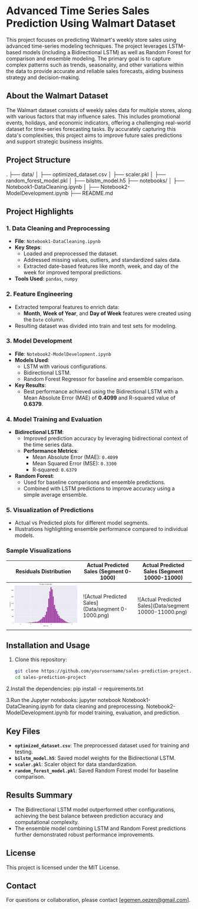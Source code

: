 # Advanced Time Series Sales Prediction Using Walmart Dataset

This project focuses on predicting Walmart's weekly store sales using advanced time-series modeling techniques. The project leverages LSTM-based models (including a Bidirectional LSTM) as well as Random Forest for comparison and ensemble modeling. The primary goal is to capture complex patterns such as trends, seasonality, and other variations within the data to provide accurate and reliable sales forecasts, aiding business strategy and decision-making.

## About the Walmart Dataset

The Walmart dataset consists of weekly sales data for multiple stores, along with various factors that may influence sales. This includes promotional events, holidays, and economic indicators, offering a challenging real-world dataset for time-series forecasting tasks. By accurately capturing this data's complexities, this project aims to improve future sales predictions and support strategic business insights.


## Project Structure

. ├── data/ │ ├── optimized_dataset.csv │ ├── scaler.pkl │ ├── random_forest_model.pkl │ ├── bilstm_model.h5 ├── notebooks/ │ ├── Notebook1-DataCleaning.ipynb │ ├── Notebook2-ModelDevelopment.ipynb ├── README.md


## Project Highlights

### 1. Data Cleaning and Preprocessing
- **File**: `Notebook1-DataCleaning.ipynb`
- **Key Steps**:
  - Loaded and preprocessed the dataset.
  - Addressed missing values, outliers, and standardized sales data.
  - Extracted date-based features like month, week, and day of the week for improved temporal predictions.
- **Tools Used**: `pandas`, `numpy`

### 2. Feature Engineering
- Extracted temporal features to enrich data:
  - **Month**, **Week of Year**, and **Day of Week** features were created using the `Date` column.
- Resulting dataset was divided into train and test sets for modeling.

### 3. Model Development
- **File**: `Notebook2-ModelDevelopment.ipynb`
- **Models Used**:
  - LSTM with various configurations.
  - Bidirectional LSTM.
  - Random Forest Regressor for baseline and ensemble comparison.
- **Key Results**:
  - Best performance achieved using the Bidirectional LSTM with a Mean Absolute Error (MAE) of **0.4099** and R-squared value of **0.6379**.

### 4. Model Training and Evaluation
- **Bidirectional LSTM**:
  - Improved prediction accuracy by leveraging bidirectional context of the time series data.
  - **Performance Metrics**:
    - Mean Absolute Error (MAE): `0.4099`
    - Mean Squared Error (MSE): `0.3300`
    - R-squared: `0.6379`
- **Random Forest**:
  - Used for baseline comparisons and ensemble predictions.
  - Combined with LSTM predictions to improve accuracy using a simple average ensemble.

### 5. Visualization of Predictions
- Actual vs Predicted plots for different model segments.
- Illustrations highlighting ensemble performance compared to individual models.

### Sample Visualizations

| Residuals Distribution | Actual Predicted Sales (Segment 0-1000) | Actual Predicted Sales (Segment 10000-11000) |
| --- | --- | --- |
| ![Residuals Distributionl LSTM](Data/residuals.png) | ![Actual Predicted Sales](Data/segment 0-1000.png) | ![Actual Predicted Sales](Data/segment 10000-11000.png) |

## Installation and Usage

1. Clone this repository:
   ```bash
   git clone https://github.com/yourusername/sales-prediction-project.git
   cd sales-prediction-project
   
2.Install the dependencies:
  pip install -r requirements.txt

3.Run the Jupyter notebooks:
  jupyter notebook
  Notebook1-DataCleaning.ipynb for data cleaning and preprocessing.
  Notebook2-ModelDevelopment.ipynb for model training, evaluation, and prediction.

## Key Files

- **`optimized_dataset.csv`**: The preprocessed dataset used for training and testing.
- **`bilstm_model.h5`**: Saved model weights for the Bidirectional LSTM.
- **`scaler.pkl`**: Scaler object for data standardization.
- **`random_forest_model.pkl`**: Saved Random Forest model for baseline comparison.

## Results Summary

- The Bidirectional LSTM model outperformed other configurations, achieving the best balance between prediction accuracy and computational complexity.
- The ensemble model combining LSTM and Random Forest predictions further demonstrated robust performance improvements.

## License

This project is licensed under the MIT License.

## Contact

For questions or collaboration, please contact [egemen.oezen@gmail.com].

